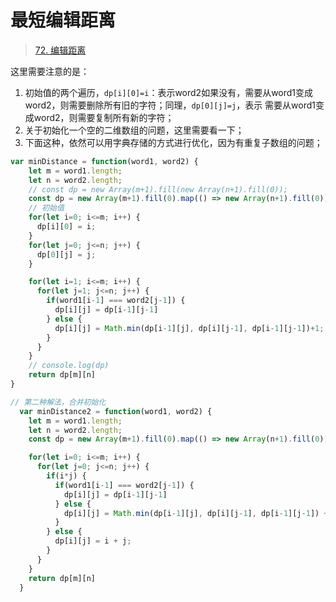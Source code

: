 # 最短编辑距离
> [72. 编辑距离](https://leetcode-cn.com/problems/edit-distance/)

这里需要注意的是：
1. 初始值的两个遍历，`dp[i][0]=i`：表示word2如果没有，需要从word1变成word2，则需要删除所有旧的字符；同理，`dp[0][j]=j`，表示
需要从word1变成word2，则需要复制所有新的字符；
2. 关于初始化一个空的二维数组的问题，这里需要看一下；
3. 下面这种，依然可以用字典存储的方式进行优化，因为有重复子数组的问题；
```js
var minDistance = function(word1, word2) {
    let m = word1.length;
    let n = word2.length;
    // const dp = new Array(m+1).fill(new Array(n+1).fill(0));
    const dp = new Array(m+1).fill(0).map(() => new Array(n+1).fill(0))
    // 初始值
    for(let i=0; i<=m; i++) {
      dp[i][0] = i;
    }
    for(let j=0; j<=n; j++) {
      dp[0][j] = j;
    }

    for(let i=1; i<=m; i++) {
      for(let j=1; j<=n; j++) {
        if(word1[i-1] === word2[j-1]) {
          dp[i][j] = dp[i-1][j-1]
        } else {
          dp[i][j] = Math.min(dp[i-1][j], dp[i][j-1], dp[i-1][j-1])+1;
        }
      }
    }
    // console.log(dp)
    return dp[m][n]
}
```

```js
// 第二种解法，合并初始化
  var minDistance2 = function(word1, word2) {
    let m = word1.length;
    let n = word2.length;
    const dp = new Array(m+1).fill(0).map(() => new Array(n+1).fill(0))

    for(let i=0; i<=m; i++) {
      for(let j=0; j<=n; j++) {
        if(i*j) {
          if(word1[i-1] === word2[j-1]) {
            dp[i][j] = dp[i-1][j-1]
          } else {
            dp[i][j] = Math.min(dp[i-1][j], dp[i][j-1], dp[i-1][j-1]) + 1;
          }
        } else {
          dp[i][j] = i + j;
        }
      }
    }
    return dp[m][n]
  }
```